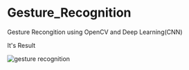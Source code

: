 # Gesture_Recognition
Gesture Recongition using OpenCV and Deep Learning(CNN)

It's Result

![gesture recognition](https://user-images.githubusercontent.com/17704217/44442646-0981c100-a5f1-11e8-9429-bd6d4831f917.gif)

